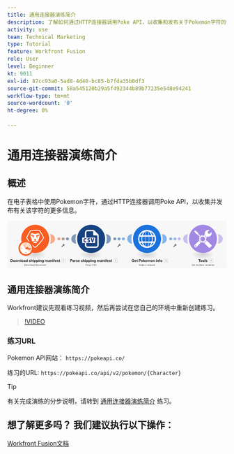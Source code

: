 ```yaml
---
title: 通用连接器演练简介
description: 了解如何通过HTTP连接器调用Poke API，以收集和发布关于Pokemon字符的信息，所有这些操作均位于 [!DNL Adobe Workfront Fusion].
activity: use
team: Technical Marketing
type: Tutorial
feature: Workfront Fusion
role: User
level: Beginner
kt: 9011
exl-id: 87cc93a0-5ad8-4d40-bc85-b7fda35b0df3
source-git-commit: 58a545120b29a5f492344b89b77235e548e94241
workflow-type: tm+mt
source-wordcount: '0'
ht-degree: 0%

---
```


# 通用连接器演练简介

## 概述

在电子表格中使用Pokemon字符，通过HTTP连接器调用Poke API，以收集并发布有关该字符的更多信息。

![融合场景的图像](assets/universal-connectors-and-routing-1.png)

## 通用连接器演练简介

Workfront建议先观看练习视频，然后再尝试在您自己的环境中重新创建练习。

>[!VIDEO](https://video.tv.adobe.com/v/335270/?quality=12)

### 练习URL

Pokemon API网站： `https://pokeapi.co/`

练习的URL: `https://pokeapi.co/api/v2/pokemon/{Character}`

>[!TIP]
>
>有关完成演练的分步说明，请转到 [通用连接器演练简介](https://experienceleague.adobe.com/docs/workfront-learn/tutorials-workfront/fusion/exercises/introduction-to-universal-connectors.html?lang=en) 练习。


## 想了解更多吗？ 我们建议执行以下操作：

[Workfront Fusion文档](https://experienceleague.adobe.com/docs/workfront/using/adobe-workfront-fusion/workfront-fusion-2.html?lang=en)
